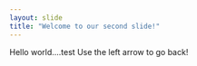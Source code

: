 ```yaml
---
layout: slide
title: "Welcome to our second slide!"
---
```

Hello world....test
Use the left arrow to go back!